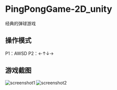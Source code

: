 # PingPongGame-2D_unity
经典的弹球游戏

## 操作模式
P1：AWSD P2：←↑↓→

## 游戏截图

![screenshot1](https://github.com/KazeLv/pictures/blob/master/project%20screenshot/PongGame1.PNG)
![screenshot2](https://github.com/KazeLv/pictures/blob/master/project%20screenshot/PongGame2.PNG)

